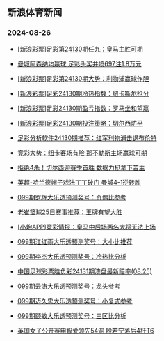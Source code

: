 ## 新浪体育新闻 
### 2024-08-26

+ [[新浪彩票]足彩第24130期任九：皇马主胜可期](https://sports.sina.com.cn/l/2024-08-25/doc-inckvenn1027704.shtml)

+ [曼城阿森纳均赢球 足彩头奖井喷697注1.8万元](https://sports.sina.com.cn/l/2024-08-25/doc-inckvent6277775.shtml)

+ [[新浪彩票]足彩第24130期大势：利物浦赢球作胆](https://sports.sina.com.cn/l/2024-08-25/doc-inckvenn1027543.shtml)

+ [[新浪彩票]足彩24130期冷热指数：纽卡斯尔抢分](https://sports.sina.com.cn/l/2024-08-25/doc-inckvenn1028262.shtml)

+ [[新浪彩票]足彩24130期盈亏指数：罗马坐和望赢](https://sports.sina.com.cn/l/2024-08-25/doc-inckvenp7805138.shtml)

+ [[新浪彩票]足彩24130期投注策略：切尔西防平](https://sports.sina.com.cn/l/2024-08-25/doc-inckvenr9513513.shtml)

+ [足彩分析软件24130期推荐：红军利物浦击退布伦特](https://sports.sina.com.cn/l/2024-08-25/doc-inckvenr9510814.shtml)

+ [竞彩大势：纽卡客场有险 那不勒斯主场赢球可期](https://sports.sina.com.cn/l/2024-08-25/doc-inckvenr9514098.shtml)

+ [拒绝4杀！切尔西迎赛季首胜 数据力挺拿下苦主](https://sports.sina.com.cn/l/2024-08-25/doc-inckvrap6063370.shtml)

+ [英超-哈兰德帽子戏法丁丁破门 曼城4-1逆转胜](https://sports.sina.com.cn/g/pl/2024-08-25/doc-inckvkum7681659.shtml)

+ [099期罗辉大乐透预测奖号：奇偶比参考](https://sports.sina.com.cn/l/2024-08-25/doc-inckupqu1361397.shtml)

+ [老崔篮球25日赛事推荐：王牌有望大胜](https://sports.sina.com.cn/l/2024-08-25/doc-inckvvkf7495601.shtml)

+ [[小炮APP]竞彩情报：皇马中后场两名大将无法上场](https://sports.sina.com.cn/l/2024-08-25/doc-inckvvkf7477583.shtml)

+ [099期江红雨大乐透预测奖号：大小比推荐](https://sports.sina.com.cn/l/2024-08-25/doc-inckupqu1361564.shtml)

+ [099期李杰大乐透预测奖号：冷热比分析](https://sports.sina.com.cn/l/2024-08-25/doc-inckvvke0713181.shtml)

+ [中国足球彩票胜负彩24131期澳盘最新赔率(08.25)](https://sports.sina.com.cn/l/2024-08-25/doc-inckvvkf7483260.shtml)

+ [099期云涛大乐透预测奖号：龙头参考](https://sports.sina.com.cn/l/2024-08-25/doc-inckvvkf7490258.shtml)

+ [099期迈久忠大乐透预测奖号：小复式参考](https://sports.sina.com.cn/l/2024-08-25/doc-inckvvke0713047.shtml)

+ [099期顾敏大乐透预测奖号：三区比分析](https://sports.sina.com.cn/l/2024-08-25/doc-inckvvke0712970.shtml)

+ [英国女子公开赛申智爱领先54洞 殷若宁落后4杆T6](https://sports.sina.com.cn/golf/lpga/2024-08-25/doc-inckvkuk0911744.shtml)

